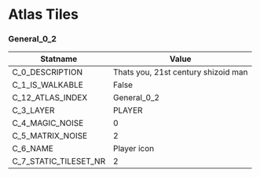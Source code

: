 

# Atlas Tiles





### General_0_2
| Statname | Value | 
|  --  |  --  | 
| C_0_DESCRIPTION | Thats you, 21st century shizoid man | 
| C_1_IS_WALKABLE | False | 
| C_12_ATLAS_INDEX | General_0_2 | 
| C_3_LAYER | PLAYER | 
| C_4_MAGIC_NOISE | 0 | 
| C_5_MATRIX_NOISE | 2 | 
| C_6_NAME | Player icon | 
| C_7_STATIC_TILESET_NR | 2 | 

